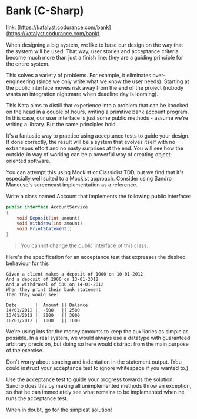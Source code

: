 # Bank (C-Sharp)

link: [https://katalyst.codurance.com/bank](https://katalyst.codurance.com/bank)

When designing a big system, we like to base our design on the way that the system will be used. That way, user stories
and acceptance criteria become much more than just a finish line: they are a guiding principle for the entire system.

This solves a variety of problems. For example, it eliminates over-engineering (since we only write what we know the
user needs). Starting at the public interface moves risk away from the end of the project (nobody wants an integration
nightmare when deadline day is looming).

This Kata aims to distill that experience into a problem that can be knocked on the head in a couple of hours, writing a
primitive bank account program. In this case, our user interface is just some public methods - assume we're writing a
library. But the same principles hold.

It's a fantastic way to practice using acceptance tests to guide your design. If done correctly, the result will be a
system that evolves itself with no extraneous effort and no nasty surprises at the end. You will see how the outside-in
way of working can be a powerful way of creating object-oriented software.

You can attempt this using Mockist or Classicist TDD, but we find that it's especially well suited to a Mockist
approach. Consider using Sandro Mancuso's screencast implementation as a reference.

Write a class named Account that implements the following public interface:

```java
public interface AccountService
{
    void Deposit(int amount)
    void Withdraw(int amount)
    void PrintStatement()
}
```

> You cannot change the public interface of this class.

Here's the specification for an acceptance test that expresses the desired behaviour for this

```gherkin
Given a client makes a deposit of 1000 on 10-01-2012
And a deposit of 2000 on 13-01-2012
And a withdrawal of 500 on 14-01-2012
When they print their bank statement
Then they would see:

Date       || Amount || Balance
14/01/2012 || -500   || 2500
13/01/2012 || 2000   || 3000
10/01/2012 || 1000   || 1000
```

We're using ints for the money amounts to keep the auxiliaries as simple as possible. In a real system, we would always
use a datatype with guaranteed arbitrary precision, but doing so here would distract from the main purpose of the
exercise.

Don't worry about spacing and indentation in the statement output. (You could instruct your acceptance test to ignore
whitespace if you wanted to.)

Use the acceptance test to guide your progress towards the solution. Sandro does this by making all unimplemented
methods throw an exception, so that he can immediately see what remains to be implemented when he runs the acceptance
test.

When in doubt, go for the simplest solution!
